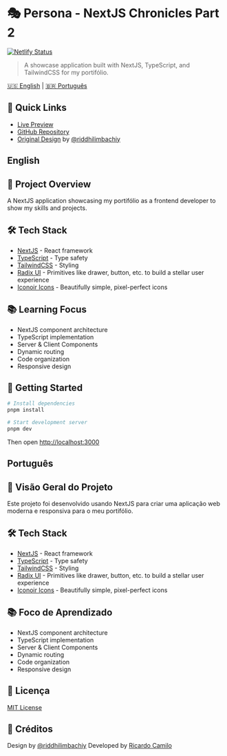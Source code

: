 # 🎭 Persona - NextJS Chronicles Part 2

[![Netlify Status](https://api.netlify.com/api/v1/badges/d47b2f19-f948-4850-926f-40a3fdf478e8/deploy-status)](https://persona-nextjs-chronicles-part-2.netlify.app/)


> A showcase application built with NextJS, TypeScript, and TailwindCSS for my portifólio.

[🇺🇸 English](#english) | [🇧🇷 Português](#português)

## 🔗 Quick Links
- [Live Preview](https://persona-nextjs-chronicles-part-2.netlify.app/)
- [GitHub Repository](https://github.com/ricardo-camilo-programador-frontend-web)
- [Original Design](https://www.figma.com/community/file/1458512251907556084/personal-portfolio-template-mobile-desktop) by [@riddhilimbachiy](https://www.figma.com/@riddhilimbachiy)

<h2 id="english">English</h2>

## 🎯 Project Overview
A NextJS application showcasing my portifólio as a frontend developer to show my skills and projects.

## 🛠️ Tech Stack
- [NextJS](https://nextjs.org/) - React framework
- [TypeScript](https://www.typescriptlang.org/) - Type safety
- [TailwindCSS](https://tailwindcss.com/) - Styling
- [Radix UI](https://www.radix-ui.com/) - Primitives like drawer, button, etc. to build a stellar user experience
- [Iconoir Icons](https://iconoir.com/) - Beautifully simple, pixel-perfect icons

## 📚 Learning Focus
- NextJS component architecture
- TypeScript implementation
- Server & Client Components
- Dynamic routing
- Code organization
- Responsive design

## 🚀 Getting Started

```bash
# Install dependencies
pnpm install

# Start development server
pnpm dev
```

Then open [http://localhost:3000](http://localhost:3000)

<h2 id="português">Português</h2>

## 🎯 Visão Geral do Projeto
Este projeto foi desenvolvido usando NextJS para criar uma aplicação web moderna e responsiva para o meu portifólio.

## 🛠️ Tech Stack
- [NextJS](https://nextjs.org/) - React framework
- [TypeScript](https://www.typescriptlang.org/) - Type safety
- [TailwindCSS](https://tailwindcss.com/) - Styling
- [Radix UI](https://www.radix-ui.com/) - Primitives like drawer, button, etc. to build a stellar user experience
- [Iconoir Icons](https://iconoir.com/) - Beautifully simple, pixel-perfect icons

## 📚 Foco de Aprendizado
- NextJS component architecture
- TypeScript implementation
- Server & Client Components
- Dynamic routing
- Code organization
- Responsive design

## 📝 Licença
[MIT License](https://github.com/ricardo-camilo-programador-frontend-web/nextjs-chronicles-part-2?tab=License-1-ov-file#readme)

## 📝 Créditos

Design by [@riddhilimbachiy](https://www.figma.com/@riddhilimbachiy)
Developed by [Ricardo Camilo](https://github.com/ricardo-camilo-programador-frontend-web)
